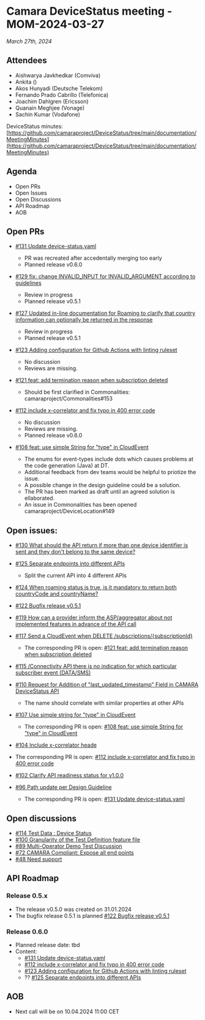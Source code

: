 # Camara DeviceStatus meeting - MOM-2024-03-27

*March 27th, 2024*

## Attendees

* Aishwarya Javkhedkar (Comviva)
* Ankita ()
* Akos Hunyadi (Deutsche Telekom)
* Fernando Prado Cabrillo (Telefonica)
* Joachim Dahlgren (Ericsson)
* Quanain Meghjee (Vonage)
* Sachin Kumar (Vodafone)


DeviceStatus minutes: [https://github.com/camaraproject/DeviceStatus/tree/main/documentation/MeetingMinutes](https://github.com/camaraproject/DeviceStatus/tree/main/documentation/MeetingMinutes)

## Agenda

* Open PRs 
* Open Issues
* Open Discussions
* API Roadmap
* AOB


## Open PRs

* [#131 Update device-status.yaml](https://github.com/camaraproject/DeviceStatus/pull/131)
  * PR was recreated after accedentally merging too early
  * Planned release v0.6.0
 
* [#129 fix: change INVALID_INPUT for INVALID_ARGUMENT according to guidelines](https://github.com/camaraproject/DeviceStatus/pull/129)
  * Review in progress
  * Planned release v0.5.1

* [#127 Updated in-line documentation for Roaming to clarify that country information can optionally be returned in the response](https://github.com/camaraproject/DeviceStatus/pull/127)
  * Review in progress
  * Planned release v0.5.1

* [#123 Adding configuration for Github Actions with linting ruleset](https://github.com/camaraproject/DeviceStatus/pull/123)
  * No discussion
  * Reviews are missing.
    
* [#121 feat: add termination reason when subscription deleted](https://github.com/camaraproject/DeviceStatus/pull/121)
  * Should be first clarified in Commonalities: camaraproject/Commonalities#153    

* [#112 include x-correlator and fix typo in 400 error code](https://github.com/camaraproject/DeviceStatus/pull/112)  
  * No discussion
  * Reviews are missing.
  * Planned release v0.6.0

* [#108 feat: use simple String for "type" in CloudEvent](https://github.com/camaraproject/DeviceStatus/pull/108)
  * The enums for event-types include dots which causes problems at the code generation (Java) at DT.
  * Additional feedback from dev teams would be helpful to priotize the issue.
  * A possible change in the design guideline could be a solution.
  * The PR has been marked as draft until an agreed solution is ellaborated.
  * An issue in Commonalities has been opened camaraproject/DeviceLocation#149

## Open issues:

* [#130 What should the API return if more than one device identifier is sent and they don't belong to the same device?](https://github.com/camaraproject/DeviceStatus/pull/130)

* [#125 Separate endpoints into different APIs](https://github.com/camaraproject/DeviceStatus/pull/125)
  * Split the current API into 4 different APIs

* [#124 When roaming status is true, is it mandatory to return both countryCode and countryName?](https://github.com/camaraproject/DeviceStatus/issues/124)
  
* [#122 Bugfix release v0.5.1](https://github.com/camaraproject/DeviceStatus/issues/122)
  
* [#119 How can a provider inform the ASP/aggregator about not implemented features in advance of the API call](https://github.com/camaraproject/DeviceStatus/issues/119)
  
* [#117 Send a CloudEvent when DELETE /subscriptions/{subscriptionId}](https://github.com/camaraproject/DeviceStatus/issues/117)
  * The corresponding PR is open: [#121 feat: add termination reason when subscription deleted](https://github.com/camaraproject/DeviceStatus/pull/121)

* [#115 /Connectivity API there is no indication for which particular subscriber event (DATA/SMS)](https://github.com/camaraproject/DeviceStatus/issues/115)  

* [#110 Request for Addition of "last_updated_timestamp" Field in CAMARA DeviceStatus API](https://github.com/camaraproject/DeviceStatus/issues/110)
  * The name should correlate with similar properties at other APIs

* [#107 Use simple string for "type" in CloudEvent](https://github.com/camaraproject/DeviceStatus/issues/107)  
  * The corresponding PR is open: [#108 feat: use simple String for "type" in CloudEvent](https://github.com/camaraproject/DeviceStatus/pull/108) 

* [#104 Include x-correlator heade](https://github.com/camaraproject/DeviceStatus/issues/104)
 * The corresponding PR is open: [#112 include x-correlator and fix typo in 400 error code](https://github.com/camaraproject/DeviceStatus/pull/112) 

* [#102 Clarify API readiness status for v1.0.0](https://github.com/camaraproject/DeviceStatus/issues/102)
  
* [#96 Path update per Design Guideline](https://github.com/camaraproject/DeviceStatus/issues/96)  
  * The corresponding PR is open: [#131 Update device-status.yaml](https://github.com/camaraproject/DeviceStatus/pull/131)
 


## Open discussions
* [#114 Test Data : Device Status](https://github.com/camaraproject/DeviceStatus/discussions/114)
* [#100 Granularity of the Test Definition feature file](https://github.com/camaraproject/DeviceStatus/discussions/100) 
* [#89 Multi-Operator Demo Test Discussion](https://github.com/camaraproject/DeviceStatus/discussions/89)
* [#72 CAMARA Compliant: Expose all end points](https://github.com/camaraproject/DeviceStatus/discussions/72)
* [#48 Need support](https://github.com/camaraproject/DeviceStatus/discussions/48)

## API Roadmap

### Release 0.5.x
* The release v0.5.0 was created on 31.01.2024
* The bugfix release 0.5.1 is planned [#122 Bugfix release v0.5.1](https://github.com/camaraproject/DeviceStatus/issues/122)

### Release 0.6.0
* Planned release date: tbd
* Content:
    * [#131 Update device-status.yaml](https://github.com/camaraproject/DeviceStatus/pull/131)
    * [#112 include x-correlator and fix typo in 400 error code](https://github.com/camaraproject/DeviceStatus/pull/112)
    * [#123 Adding configuration for Github Actions with linting ruleset](https://github.com/camaraproject/DeviceStatus/pull/123)
    * ?? [#125 Separate endpoints into different APIs](https://github.com/camaraproject/DeviceStatus/pull/125)
  

## AOB
* Next call will be on 10.04.2024 11:00 CET
